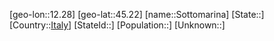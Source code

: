 ﻿---
location: [45.22,12.28]
type: City
tags:
- geo/City


SpocWebEntityId: 34387
isDeleted: false
confidential: public

---
[geo-lon::12.28]
[geo-lat::45.22]
[name::Sottomarina]
[State::]
[Country::[Italy](geo/Continent/Europe/Italy.md)]
[StateId::]
[Population::]
[Unknown::]

